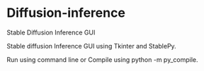 # Diffusion-inference
Stable Diffusion Inference GUI

Stable diffusion Inference GUI using Tkinter and StablePy.

Run using command line or Compile using python -m py_compile.
